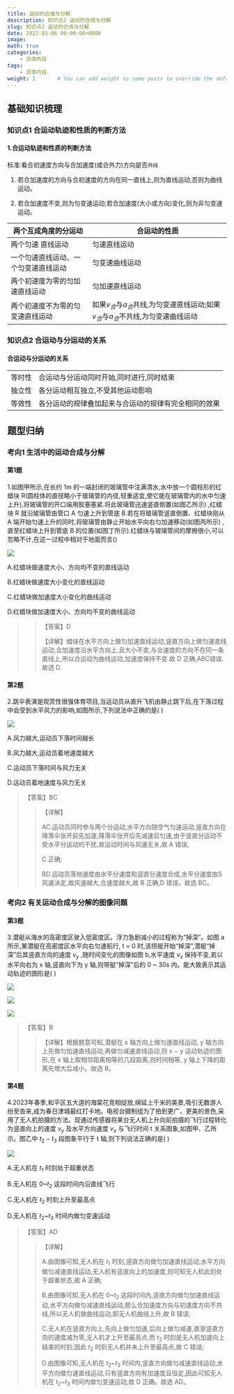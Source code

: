 ```yaml
---
title: 运动的合成与分解
description: 知识点2 运动的合成与分解
slug: 知识点2 运动的合成与分解
date: 2022-03-06 00:00:00+0000
image:
math: true
categories:
    - 具体内容
tags:
    - 具体内容
weight: 1       # You can add weight to some posts to override the default sorting (date descending)
---
```



## 基础知识梳理

### 知识点1 合运动轨迹和性质的判断方法

#### 1.合运动轨迹和性质的判断方法

标准:看合初速度方向与合加速度(或合外力)方向是否`共线`

1. 若合加速度的方向与合初速度的方向在同一直线上,则为直线运动,否则为曲线运动。

2. 若合加速度不变,则为匀变速运动;若合加速度(大小或方向)变化,则为非匀变速运动。

|两个互成角度的分运动|合运动的性质|
| --- | --- |
|两个匀速 直线运动|匀速直线运动|
|一个匀速直线运动、一个匀变速直线运动|匀变速曲线运动|
|两个初速度为零的匀加速直线运动|匀加速直线运动|
|两个初速度不为零的匀变速直线运动|如果$v_合$与$a_合$共线,为匀变速直线运动;如果$v_合$与$a_合$不共线,为匀变速曲线运动|

### 知识点2 合运动与分运动的关系

#### 合运动与分运动的关系

|||
|---|---|
|等时性|合运动与分运动同时开始,同时进行,同时结束|
|独立性|各分运动相互独立,不受其他运动影响|
|等效性|各分运动的规律叠加起来与合运动的规律有完全相同的效果|

## 题型归纳

### 考向1 生活中的运动合成与分解

#### 第1题

1.如图甲所示,在长约 1m 的一端封闭的玻璃管中注满清水,水中放一个圆柱形的红蜡块 R(圆柱体的直径略小于玻璃管的内径,轻重适宜,使它能在玻璃管内的水中匀速上升),将玻璃管的开口端用胶塞塞紧.将此玻璃管迅速竖直倒置(如图乙所示) ,红蜡块 R 就沿玻璃管由管口 A 匀速上升到管底 B.若在将玻璃管竖直倒置、红蜡块刚从 A 端开始匀速上升的同时,将玻璃管由静止开始水平向右匀加速移动(如图丙所示) ,直至红蜡块上升到管底 B 的位置(如图丁所示).红蜡块与玻璃管间的摩擦很小,可以忽略不计,在这一过程中相对于地面而言()

![](1.png)

A.红蜡块做速度大小、方向均不变的直线运动

B.红蜡块做速度大小变化的直线运动

C.红蜡块做加速度大小变化的曲线运动

D.红蜡块做加速度大小、方向均不变的曲线运动

> > 【答案】D
> >
> >【详解】蜡块在水平方向上做匀加速直线运动,竖直方向上做匀速直线运动,合加速度沿水平方向上,且大小不变,与合速度的方向不在同一条直线上,所以合运动为曲线运动,加速度保持不变.故 D 正确,ABC错误.故选 D.

#### 第2题

2.跳伞表演是观赏性很强体育项目,当运动员从直升飞机由静止跳下后,在下落过程中会受到水平风力的影响,如图所示,下列说法中正确的是( )

![](2.png)

A.风力越大,运动员下落时间越长

B.风力越大,运动员着地速度越大

C.运动员下落时间与风力无关

D.运动员着地速度与风力无关

> 【答案】BC
> >
> >【详解】
> >
> >AC.运动员同时参与两个分运动,水平方向随空气匀速运动,竖直方向在降落伞张开前先加速,降落伞张开后先减速后匀速,由于竖直分运动不受水平分运动的干扰,故运动时间与风速无关,故 A 错误,
> >
> >C 正确;
> >
> >BD.运动员落地速度由水平分速度和竖直分速度合成,水平分速度由S风速决定,故风速越大,合速度越大,故 B 正确,D 错误。故选 BC。

### 考向2 有关运动合成与分解的图像问题

#### 第3题

3.潜艇从海水的高密度区驶入低密度区。浮力急剧减小的过程称为“掉深”。如图 a 所示,某潜艇在高密度区水平向右匀速航行, t = 0 时,该捞艇开始“掉深”,潜艇“掉深”后其竖直方向的速度 $v_y$ ,随时间变化的图像如图 b,水平速度 $v_x$ 保持不变,若以水平向右为 x 轴,竖直向下为 y 轴,则带艇“掉深”后的 0 ~ 30s 内。能大致表示其运动轨迹的图形是( )

![](3.png)

![](4.png)

![](5.png)


>【答案】B
> >【详解】根据题意可知,潜艇在 x 轴方向上做匀速直线运动, y 轴方向上先做匀加速直线运动,再做匀减速直线运动,则 x − y 运动轨迹的图形,在 x 轴上取相邻距离相等的几段距离,则时间相等, y 轴上下降的距离先增大后减小。故选 B。

#### 第4题

4.2023年春季,和平区五大道的海棠花竞相绽放,绵延上千米的美景,吸引无数游人纷至沓来,成为春日津城最红打卡地。电视台摄制组为了拍到更广、更美的景色,采用了无人机拍摄的方法。现通过传感器将某台无人机上升向前拍摄的飞行过程转化为竖直向上的速度 $v_y$ 及水平方向速度 $v_x$ 与飞行时间 t 关系图象,如图甲、乙所示。图乙中 $t_2-t_3$ 段图象平行于 t 轴,则下列说法正确的是( )

![](6.png)

A.无人机在 $t_1$ 时刻处于超重状态

B.无人机在 $0$~$t_2$ 这段时间内沿直线飞行

C.无人机在 $t_2$ 时刻上升至最高点

D.无人机在 $t_2$~$t_3$ 时间内做匀变速运动

>【答案】AD
> >【详解】
> >
> >A.由图像可知,无人机在 $t_1$ 时刻,竖直方向做匀加速直线运动,水平方向做匀减速直线运动,无人机有竖直向上的加速度,则可知无人机此刻处于超重状态,故 A 正确;
> >
> >B.由图像可知,无人机在 $0$~$t_2$ 这段时间内,竖直方向做匀加速直线运动,水平方向做匀减速直线运动,那么合加速度方向与初速度方向不共线,所以无人机做曲线运动,即无人机曲线上升,故 B 错误;
> >
> >C.无人机在竖直方向上,先向上做匀加速,后向上做匀减速,直至竖直方向的速度减为零,无人机才上升至最高点,而 $t_2$ 时刻是无人机加速向上结束的时刻,因此 $t_2$ 时刻无人机并未上升至最高点,故 C 错误;
> >
> > D.由图像可知,无人机在 $t_2$~$t_3$ 时间内,竖直方向做匀减速直线运动,水平方向做匀速直线运动,只有竖直方向有加速度且恒定,因此可知无人机在 $t_2$~$t_3$ 时间内做匀变速运动,故 D 正确。故选 AD。



